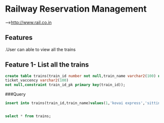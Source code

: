 # Railway Reservation Management
-->http://www.rail.co.in
## Features
.User can able to view all the trains 

## Feature 1- List all the trains 
```sql
create table trains(train_id number not null,train_name varchar2(100) not null,birth_type varchar2(100) not null,
ticket_vaccency varchar2(100)
not null,constraint train_id_pk primary key(train_id));
```

###Query
```sql
insert into trains(train_id,train_name)values(1,'kovai express','sitting',100);


select * from trains;
```
